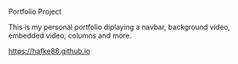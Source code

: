 Portfolio Project

This is my personal portfolio diplaying a navbar, background video, embedded video, columns and more. 

https://hafke88.github.io

